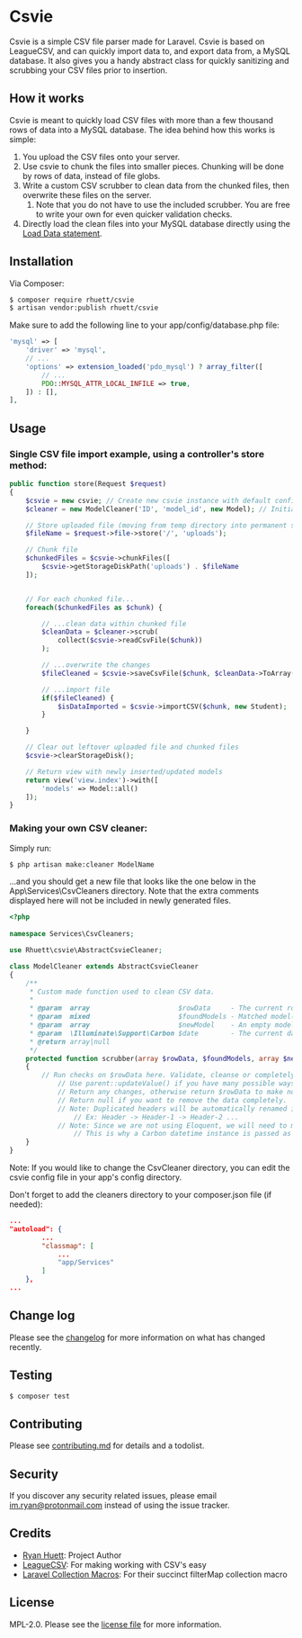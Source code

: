 # Csvie

Csvie is a simple CSV file parser made for Laravel. Csvie is based on LeagueCSV, and can quickly import data to, and export data from, a MySQL database. It also gives you a handy abstract class for quickly sanitizing and scrubbing your CSV files prior to insertion.

## How it works

Csvie is meant to quickly load CSV files with more than a few thousand rows of data into a MySQL database. The idea behind how this works is simple:
1. You upload the CSV files onto your server.
2. Use csvie to chunk the files into smaller pieces. Chunking will be done by rows of data, instead of file globs.
3. Write a custom CSV scrubber to clean data from the chunked files, then overwrite these files on the server.
   1. Note that you do not have to use the included scrubber. You are free to write your own for even quicker validation checks.
4. Directly load the clean files into your MySQL database directly using the [Load Data statement](https://dev.mysql.com/doc/refman/8.0/en/load-data.html).

## Installation

Via Composer:

``` bash
$ composer require rhuett/csvie
$ artisan vendor:publish rhuett/csvie
```

Make sure to add the following line to your app/config/database.php file:

``` php
'mysql' => [
    'driver' => 'mysql',
    // ...
    'options' => extension_loaded('pdo_mysql') ? array_filter([
        // ...
        PDO::MYSQL_ATTR_LOCAL_INFILE => true,
    ]) : [],
],
```


## Usage

### Single CSV file import example, using a controller's store method:

``` php
public function store(Request $request)
{
    $csvie = new csvie; // Create new csvie instance with default configuration
    $cleaner = new ModelCleaner('ID', 'model_id', new Model); // Initiate custom cleaner based on AbstractCsvieCleaner

    // Store uploaded file (moving from temp directory into permanent storage)
    $fileName = $request->file->store('/', 'uploads');

    // Chunk file
    $chunkedFiles = $csvie->chunkFiles([
        $csvie->getStorageDiskPath('uploads') . $fileName
    ]);


    // For each chunked file...
    foreach($chunkedFiles as $chunk) {

        // ...clean data within chunked file
        $cleanData = $cleaner->scrub(
            collect($csvie->readCsvFile($chunk))
        );

        // ...overwrite the changes
        $fileCleaned = $csvie->saveCsvFile($chunk, $cleanData->ToArray());

        // ...import file
        if($fileCleaned) {
            $isDataImported = $csvie->importCSV($chunk, new Student);
        }

    }

    // Clear out leftover uploaded file and chunked files
    $csvie->clearStorageDisk();

    // Return view with newly inserted/updated models
    return view('view.index')->with([
        'models' => Model::all()
    ]);
}
```

### Making your own CSV cleaner:

Simply run:

``` bash
$ php artisan make:cleaner ModelName
```

...and you should get a new file that looks like the one below in the App\Services\CsvCleaners directory. Note that the extra comments displayed here will not be included in newly generated files.

```php
<?php
 
namespace Services\CsvCleaners;

use Rhuett\csvie\AbstractCsvieCleaner;

class ModelCleaner extends AbstractCsvieCleaner
{
    /**
     * Custom made function used to clean CSV data.
     * 
     * @param  array                      $rowData     - The current row of data pulled from your CSV.
     * @param  mixed                      $foundModels - Matched model(s) based on your CSV, otherwise contains null.
     * @param  array                      $newModel    - An empty model indexed with appropriate keys based on your model.
     * @param  \Illuminate\Support\Carbon $date        - The current date used for timestamps.
     * @return array|null
     */
    protected function scrubber(array $rowData, $foundModels, array $newModel, \Illuminate\Support\Carbon $date)
    {
        // Run checks on $rowData here. Validate, cleanse or completely change!
            // Use parent::updateValue() if you have many possible ways to update a single value within $rowData. Check the function for more information.
            // Return any changes, otherwise return $rowData to make no changes.
            // Return null if you want to remove the data completely.
            // Note: Duplicated headers will be automatically renamed in $rowData.
                // Ex: Header -> Header-1 -> Header-2 ...
            // Note: Since we are not using Eloquent, we will need to manage our timestamps manually.
                // This is why a Carbon datetime instance is passed as a parameter.
    }
}
```
Note: If you would like to change the CsvCleaner directory, you can edit the csvie config file in your app's config directory.

Don't forget to add the cleaners directory to your composer.json file (if needed):

```json
...
"autoload": {
        ...
        "classmap": [
            ...
            "app/Services"
        ]
    },
...
```


## Change log

Please see the [changelog](changelog.md) for more information on what has changed recently.

## Testing

``` bash
$ composer test
```

## Contributing

Please see [contributing.md](contributing.md) for details and a todolist.

## Security

If you discover any security related issues, please email im.ryan@protonmail.com instead of using the issue tracker.

## Credits

- [Ryan Huett][link-author]: Project Author
- [LeagueCSV][link-leaguecsv]: For making working with CSV's easy
- [Laravel Collection Macros][link-spatie]: For their succinct filterMap collection macro

## License

MPL-2.0. Please see the [license file](license.md) for more information.

[ico-version]: https://img.shields.io/packagist/v/rhuett/csvie.svg?style=flat-square
[ico-downloads]: https://img.shields.io/packagist/dt/rhuett/csvie.svg?style=flat-square
[ico-travis]: https://img.shields.io/travis/rhuett/csvie/master.svg?style=flat-square
[ico-styleci]: https://styleci.io/repos/12345678/shield

[link-packagist]: https://packagist.org/packages/rhuett/csvie
[link-downloads]: https://packagist.org/packages/rhuett/csvie
[link-travis]: https://travis-ci.org/rhuett/csvie
[link-styleci]: https://styleci.io/repos/12345678
[link-author]: https://github.com/im-ryan
[link-leaguecsv]: https://github.com/thephpleague/csv
[link-spatie]: https://github.com/spatie/laravel-collection-macros
